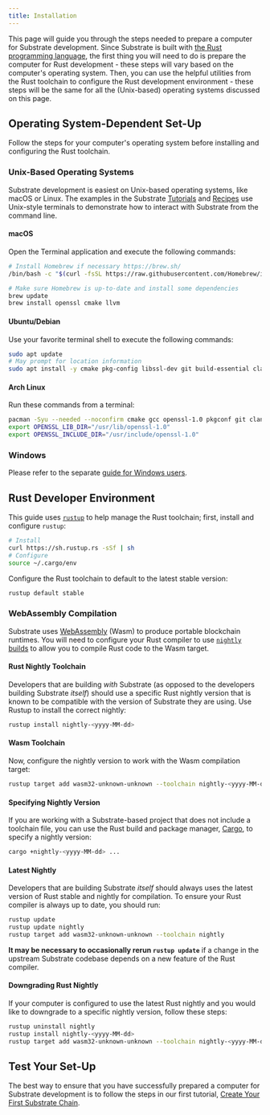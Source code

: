 ```yaml
---
title: Installation
---
```


This page will guide you through the steps needed to prepare a computer for Substrate development.
Since Substrate is built with [the Rust programming language](https://www.rust-lang.org/), the first
thing you will need to do is prepare the computer for Rust development - these steps will vary based
on the computer's operating system. Then, you can use the helpful utilities from the Rust toolchain
to configure the Rust development environment - these steps will be the same for all the
(Unix-based) operating systems discussed on this page.

## Operating System-Dependent Set-Up

Follow the steps for your computer's operating system before installing and configuring the Rust
toolchain.

### Unix-Based Operating Systems

Substrate development is easiest on Unix-based operating systems, like macOS or Linux. The examples
in the Substrate [Tutorials](../../../../tutorials) and [Recipes](https://substrate.dev/recipes/)
use Unix-style terminals to demonstrate how to interact with Substrate from the command line.

#### macOS

Open the Terminal application and execute the following commands:

```bash
# Install Homebrew if necessary https://brew.sh/
/bin/bash -c "$(curl -fsSL https://raw.githubusercontent.com/Homebrew/install/master/install.sh)"

# Make sure Homebrew is up-to-date and install some dependencies
brew update
brew install openssl cmake llvm
```

#### Ubuntu/Debian

Use your favorite terminal shell to execute the following commands:

```bash
sudo apt update
# May prompt for location information
sudo apt install -y cmake pkg-config libssl-dev git build-essential clang libclang-dev curl
```

#### Arch Linux

Run these commands from a terminal:

```bash
pacman -Syu --needed --noconfirm cmake gcc openssl-1.0 pkgconf git clang
export OPENSSL_LIB_DIR="/usr/lib/openssl-1.0"
export OPENSSL_INCLUDE_DIR="/usr/include/openssl-1.0"
```

### Windows

Please refer to the separate [guide for Windows users](windows-users.md).

## Rust Developer Environment

This guide uses [`rustup`](https://rustup.rs/) to help manage the Rust toolchain; first, install and
configure `rustup`:

```bash
# Install
curl https://sh.rustup.rs -sSf | sh
# Configure
source ~/.cargo/env
```

Configure the Rust toolchain to default to the latest stable version:

```bash
rustup default stable
```

### WebAssembly Compilation

Substrate uses [WebAssembly](https://webassembly.org/) (Wasm) to produce portable blockchain
runtimes. You will need to configure your Rust compiler to use
[`nightly` builds](https://doc.rust-lang.org/book/appendix-07-nightly-rust.html) to allow you to
compile Rust code to the Wasm target.

#### Rust Nightly Toolchain

Developers that are building _with_ Substrate (as opposed to the developers building Substrate
_itself_) should use a specific Rust nightly version that is known to be compatible with the version
of Substrate they are using. Use Rustup to install the correct nightly:

```bash
rustup install nightly-<yyyy-MM-dd>
```

#### Wasm Toolchain

Now, configure the nightly version to work with the Wasm compilation target:

```bash
rustup target add wasm32-unknown-unknown --toolchain nightly-<yyyy-MM-dd>
```

#### Specifying Nightly Version

If you are working with a Substrate-based project that does not include a toolchain file, you can
use the Rust build and package manager, [Cargo](https://doc.rust-lang.org/cargo/), to specify a
nightly version:

```bash
cargo +nightly-<yyyy-MM-dd> ...
```

#### Latest Nightly

Developers that are building Substrate _itself_ should always uses the latest version of Rust stable
and nightly for compilation. To ensure your Rust compiler is always up to date, you should run:

```bash
rustup update
rustup update nightly
rustup target add wasm32-unknown-unknown --toolchain nightly
```

**It may be necessary to occasionally rerun `rustup update`** if a change in the upstream Substrate
codebase depends on a new feature of the Rust compiler.

#### Downgrading Rust Nightly

If your computer is configured to use the latest Rust nightly and you would like to downgrade to a
specific nightly version, follow these steps:

```bash
rustup uninstall nightly
rustup install nightly-<yyyy-MM-dd>
rustup target add wasm32-unknown-unknown --toolchain nightly-<yyyy-MM-dd>
```

## Test Your Set-Up

The best way to ensure that you have successfully prepared a computer for Substrate development is
to follow the steps in our first tutorial,
[Create Your First Substrate Chain](../../tutorials/create-your-first-substrate-chain/).

